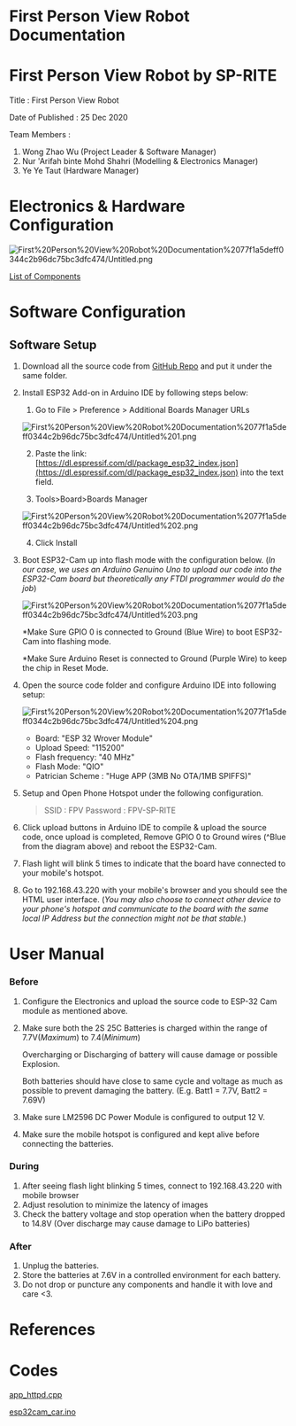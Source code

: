 # First Person View Robot Documentation

# First Person View Robot by SP-RITE

Title : First Person View Robot

Date of Published : 25 Dec 2020

Team Members : 

1. Wong Zhao Wu (Project Leader & Software Manager)
2. Nur 'Arifah binte Mohd Shahri  (Modelling & Electronics Manager)
3. Ye Ye Taut (Hardware Manager)

# Electronics & Hardware Configuration

![First%20Person%20View%20Robot%20Documentation%2077f1a5deff0344c2b96dc75bc3dfc474/Untitled.png](First%20Person%20View%20Robot%20Documentation%2077f1a5deff0344c2b96dc75bc3dfc474/Untitled.png)

[List of Components](https://www.notion.so/0d2a1703a1f74ff1b30ac4c3d93e549b)

# Software Configuration

## Software Setup

1. Download all the source code from [GitHub Repo](https://github.com/kiritowu) and put it under the same folder.
2. Install ESP32 Add-on in Arduino IDE by following steps below:
    1. Go to File > Preference > Additional Boards Manager URLs

    ![First%20Person%20View%20Robot%20Documentation%2077f1a5deff0344c2b96dc75bc3dfc474/Untitled%201.png](First%20Person%20View%20Robot%20Documentation%2077f1a5deff0344c2b96dc75bc3dfc474/Untitled%201.png)

    2. Paste the link: [https://dl.espressif.com/dl/package_esp32_index.json](https://dl.espressif.com/dl/package_esp32_index.json) into the text field.

    3. Tools>Board>Boards Manager

    ![First%20Person%20View%20Robot%20Documentation%2077f1a5deff0344c2b96dc75bc3dfc474/Untitled%202.png](First%20Person%20View%20Robot%20Documentation%2077f1a5deff0344c2b96dc75bc3dfc474/Untitled%202.png)

    4. Click Install

3. Boot ESP32-Cam up into flash mode with the configuration below.
(*In our case, we uses an Arduino Genuino Uno to upload our code into the ESP32-Cam board but theoretically any FTDI programmer would do the job*)

    ![First%20Person%20View%20Robot%20Documentation%2077f1a5deff0344c2b96dc75bc3dfc474/Untitled%203.png](First%20Person%20View%20Robot%20Documentation%2077f1a5deff0344c2b96dc75bc3dfc474/Untitled%203.png)

    *Make Sure GPIO 0 is connected to Ground (Blue Wire) to boot ESP32-Cam into flashing mode.

    *Make Sure Arduino Reset is connected to Ground (Purple Wire) to keep the chip in Reset Mode.

4. Open the source code folder and configure Arduino IDE into following setup:

    ![First%20Person%20View%20Robot%20Documentation%2077f1a5deff0344c2b96dc75bc3dfc474/Untitled%204.png](First%20Person%20View%20Robot%20Documentation%2077f1a5deff0344c2b96dc75bc3dfc474/Untitled%204.png)

    - Board: "ESP 32 Wrover Module"
    - Upload Speed: "115200"
    - Flash frequency: "40 MHz"
    - Flash Mode: "QIO"
    - Patrician Scheme : "Huge APP (3MB No OTA/1MB SPIFFS)"
5. Setup and Open Phone Hotspot under the following configuration.

    > SSID : FPV
    Password : FPV-SP-RITE

6. Click upload buttons in Arduino IDE to compile & upload the source code, once upload is completed, Remove GPIO 0 to Ground wires (^Blue from the diagram above) and reboot the ESP32-Cam.
7. Flash light will blink 5 times to indicate that the board have connected to your mobile's hotspot.
8. Go to 192.168.43.220 with your mobile's browser and you should see the HTML user interface.
(*You may also choose to connect other device to your phone's hotspot and communicate to the board with the same local IP Address but the connection might not be that stable.*)

# User Manual

### Before

1. Configure the Electronics and upload the source code to ESP-32 Cam module as mentioned above.
2. Make sure both the 2S 25C Batteries is charged within the range of 7.7V(*Maximum*) to 7.4(*Minimum*)

    Overcharging or Discharging of battery will cause damage or possible Explosion.

    Both batteries should have close to same cycle and voltage as much as possible to prevent damaging the battery. (E.g. Batt1 = 7.7V, Batt2 = 7.69V)

3. Make sure LM2596 DC Power Module is configured to output 12 V.
4. Make sure the mobile hotspot is configured and kept alive before connecting the batteries.

### During

1. After seeing flash light blinking 5 times, connect to 192.168.43.220 with mobile browser
2. Adjust resolution to minimize the latency of images
3. Check the battery voltage and stop operation when the battery dropped to 14.8V (Over discharge may cause damage to LiPo batteries)

### After

1. Unplug the batteries.
2. Store the batteries at 7.6V in a controlled environment for each battery.
3. Do not drop or puncture any components and handle it with love and care <3.

# References

# Codes

[app_httpd.cpp](First%20Person%20View%20Robot%20Documentation%2077f1a5deff0344c2b96dc75bc3dfc474/app_httpd.cpp)

[esp32cam_car.ino](First%20Person%20View%20Robot%20Documentation%2077f1a5deff0344c2b96dc75bc3dfc474/esp32cam_car.ino)